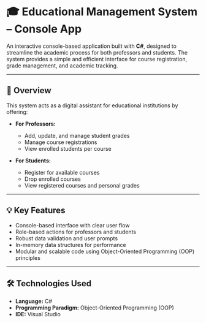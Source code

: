 

# 🎓 Educational Management System – Console App

An interactive console-based application built with **C#**, designed to streamline the academic process for both professors and students. The system provides a simple and efficient interface for course registration, grade management, and academic tracking.

---

## 🚀 Overview

This system acts as a digital assistant for educational institutions by offering:

* **For Professors:**

  * Add, update, and manage student grades
  * Manage course registrations
  * View enrolled students per course

* **For Students:**

  * Register for available courses
  * Drop enrolled courses
  * View registered courses and personal grades

---

## 💡 Key Features

* Console-based interface with clear user flow
* Role-based actions for professors and students
* Robust data validation and user prompts
* In-memory data structures for performance
* Modular and scalable code using Object-Oriented Programming (OOP) principles

---

## 🛠️ Technologies Used

* **Language:** C#
* **Programming Paradigm:** Object-Oriented Programming (OOP)
* **IDE:** Visual Studio 


